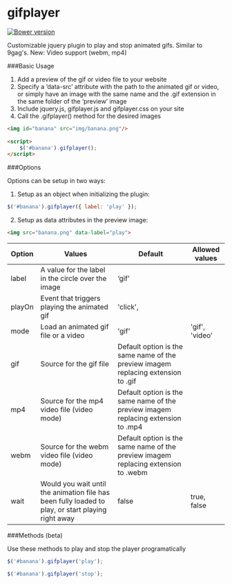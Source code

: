 gifplayer
===========
[![Bower version](https://badge.fury.io/bo/jquery.gifplayer.svg)](http://badge.fury.io/bo/jquery.gifplayer)

Customizable jquery plugin to play and stop animated gifs. Similar to 9gag's.
New: Video support (webm, mp4)

###Basic Usage

1. Add a preview of the gif or video file to your website
2. Specify a ‘data-src’ attribute with the path to the animated gif or video, or simply have an image with the same name and the .gif extension in the same folder of the ‘preview’ image
3. Include jquery.js, gifplayer.js and gifplayer.css on your site
4. Call the .gifplayer() method for the desired images

```html
<img id="banana" src="img/banana.png"/>
 
<script>
	$('#banana').gifplayer();
</script>
```

###Options

Options can be setup in two ways: 
1. Setup as an object when initializing the plugin: 
```javascript
$('#banana').gifplayer({ label: 'play' });
```

2. Setup as data attributes in the preview image: 
```html
<img src="banana.png" data-label="play">
```

Option	|Values	|Default | Allowed values
--- | --- | --- | ---
label	| A value for the label in the circle over the image	|‘gif’ |
playOn	| Event that triggers playing the animated gif	|'click', |
mode | Load an animated gif file or a video | 'gif' | 'gif', 'video'
gif | Source for the gif file | Default option is the same name of the preview imagem replacing extension to .gif |
mp4 | Source for the mp4 video file (video mode)| Default option is the same name of the preview imagem replacing extension to .mp4 |
webm | Source for the webm video file (video mode)| Default option is the same name of the preview imagem replacing extension to .webm |
wait | Would you wait until the animation file has been fully loaded to play, or start playing right away | false | true, false

###Methods (beta)

Use these methods to play and stop the player programatically 

```javascript
$('#banana').gifplayer('play');
```

```javascript
$('#banana').gifplayer('stop');
```

